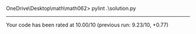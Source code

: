 OneDrive\Desktop\math\math062> pylint .\solution.py

-------------------------------------------------------------------
Your code has been rated at 10.00/10 (previous run: 9.23/10, +0.77)
